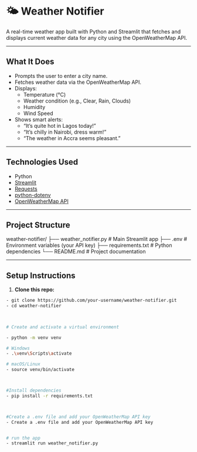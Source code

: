 # 🌤️ Weather Notifier

A real-time weather app built with Python and Streamlit that fetches and displays current weather data for any city using the OpenWeatherMap API.

---

##  What It Does

- Prompts the user to enter a city name.
- Fetches weather data via the OpenWeatherMap API.
- Displays:
  - Temperature (°C)
  - Weather condition (e.g., Clear, Rain, Clouds)
  - Humidity
  - Wind Speed
- Shows smart alerts:
  - “It’s quite hot in Lagos today!”
  - “It’s chilly in Nairobi, dress warm!”
  - “The weather in Accra seems pleasant.”

---

## Technologies Used

- Python
- [Streamlit](https://streamlit.io/)
- [Requests](https://pypi.org/project/requests/)
- [python-dotenv](https://pypi.org/project/python-dotenv/)
- [OpenWeatherMap API](https://openweathermap.org/api)

---

##  Project Structure

weather-notifier/
├── weather_notifier.py # Main Streamlit app
├── .env # Environment variables (your API key)
├── requirements.txt # Python dependencies
└── README.md # Project documentation


---

## Setup Instructions

1. **Clone this repo:** 


```bash
- git clone https://github.com/your-username/weather-notifier.git
- cd weather-notifier

 

# Create and activate a virtual environment

- python -m venv venv

# Windows
- .\venv\Scripts\activate

# macOS/Linux
- source venv/bin/activate



#Install dependencies
- pip install -r requirements.txt



#Create a .env file and add your OpenWeatherMap API key
- Create a .env file and add your OpenWeatherMap API key


# run the app 
- streamlit run weather_notifier.py
